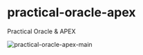 # practical-oracle-apex

Practical Oracle &amp; APEX

![practical-oracle-apex-main](main/images/practical-oracle-apex-main.jpeg)

